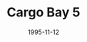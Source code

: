 ---
mission_id: cargobay
editorsChoice:
title: "Cargo Bay 5"
authors: 
    - "Jason Muhs"
date: 1995-11-12
filename: "cargobay.zip"
description: "A while ago Kyle and Jan discovered a Cargo Bay in the Barra Galaxy, and some X-Wing scouts found it to be an Imperial center for weapons and Dark Trooper shipping. Crix Madine was sent in to gather information, but was captured. Your job is to get him out before his scheduled execution. The cargo is already gone, so you can forget about it. You'll have to be careful because the bounty hunters hired to help with the cargo are still around, awaiting their compensation."
cover:
levelReplaced:	SECBASE
difficulty: no
bm:	no
fme: no
wax: yes
three_do: no
voc: no
gmd: no
vue: no
lfd: no
base: "New level from scratch" 
editors: "DFUSE"

---